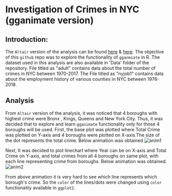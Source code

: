 # Investigation of Crimes in NYC (gganimate version)

## Introduction:
The `Altair` version of the analysis can be found [here](https://www.kaggle.com/apnanaam08/investigation-of-crimes-in-ny-using-altair-library)  & [here](https://www.kaggle.com/apnanaam08/crimes-in-ny-using-altair-library-p2). The objective of this `github` repo was to explore the functionality of `gganmiate` in R. The dataset used in this analysis are also available in 'Data' folder of the repository. File titled as "adult" contains data about the total number of crimes in NYC between 1970-2017. 
The File titled as "nyjob1" contains data about the employment history of various counties in NYC between 1976-2018.
## Analysis
From `Altair` version of the analysis, it was noticed that 4 boroughs with highest crime were Bronx , Kings, Queens and New York City.
Thus, it was decided that to explore and learn `gganimate` functionality only for those 4 boroughs will be used.
First, the base plot was plotted where Total Crime was plotted on Y-axis and 4 boroughs were plotted on X-axis.The size of the dot represents the total crime. Below animation was obtained
![anim1](https://user-images.githubusercontent.com/29586703/59888166-5f9bce00-9394-11e9-8260-4766f45913ea.gif)

Next, It was decided to plot linechart where Year can be on X-axis and Total Crime on Y-axis, and total crimes from all 4 boroughs on same plot, with each line representing crime from boroughs. Below animation was obtained.
![anim2](https://user-images.githubusercontent.com/29586703/59888352-3b8cbc80-9395-11e9-9f6d-da998bcb7a21.gif)

From above animation it is very hard to see which line represents which borough's crime. So the `color` of the lines/dots were changed using `color` functionality available in `ggplot2`.

